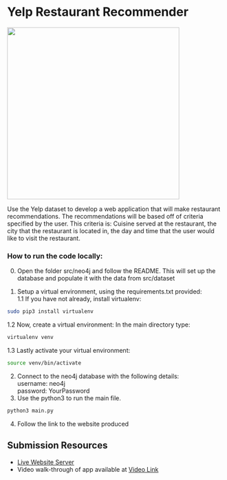 # Yelp Restaurant Recommender 


<img src="https://imgur.com/GZ46zUM.png" width="400">


Use the Yelp dataset to develop a web application that will make restaurant
recommendations. The recommendations will be based off of criteria specified
by the user. This criteria is: Cuisine served at the restaurant, the city that
the restaurant is located in, the day and time that the user would like to
visit the restaurant.


### How to run the code locally:
0. Open the folder src/neo4j and follow the README. This will set up the database and populate it with the data from src/dataset 

1. Setup a virtual environment, using the requirements.txt provided:\
1.1 If you have not already, install virtualenv:
```bash
sudo pip3 install virtualenv
``` 

1.2 Now, create a virtual environment: In the main directory type:
```bash
virtualenv venv
``` 

1.3 Lastly activate your virtual environment:
```bash
source venv/bin/activate
``` 

2. Connect to the neo4j database with the following details:\
username: neo4j\
password: YourPassword
3. Use the python3 to run the main file.

```bash
python3 main.py
``` 
4. Follow the link to the website produced

## Submission Resources
- [Live Website Server](http://167.99.89.23:5000)
- Video walk-through of app available at [Video Link](https://youtu.be/3QvssOyfHdM)






